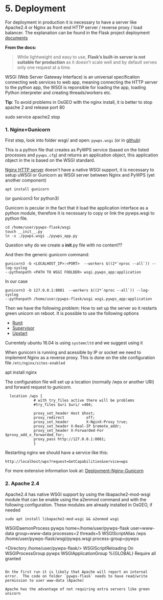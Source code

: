 # 5. Deployment

For deployment in production it is necessary to have a server like Apache2.4 or Nginx as front end HTTP
server / reverse proxy / load balancer. The explanation can be found in the Flask project deployment [documents](http://flask.pocoo.org/docs/0.12/deploying/)

**From the docs:**
> While lightweight and easy to use, **Flask’s built-in server is not suitable
> for production** as it doesn't scale well and by default serves only one
> request at a time.

WSGI (Web Server Gateway Interface) is an universal specification connecting web
services to web app, meaning connecting the HTTP server to the python app, the
WSGI is reponsible for loading the app, loading Python interpreter and creating
threads/workers etc.

**Tip**: To avoid problems in OsGEO with the nginx install, it is better to stop apache 2 and release port 80


sudo service apache2 stop 

### 1. Nginx+Gunicorn

First step, look into folder wsgi/ and  open: `pywps.wsgi` (or in [github](https://github.com/geopython/pywps-flask/blob/master/wsgi/)) 

This is a python file that creates as PyWPS service (based on the listed processes and `pywps.cfg`) and returns an application
object, this application object in the is based on the WSGI standard.

[Nginx HTTP server](https://www.nginx.com/resources/wiki/) doesn't have a native WSGI support, it is necessary to setup uWSGI or
Gunicorn as WSGI server between Nginx and PyWPS (yet another component)

```
apt install gunicorn
```

(or gunicorn3 for python3)


Gunicorn is pecular in the fact that it load the application interface as a
python module, therefore it is necessary to copy or link the pywps.wsgi to
python file.
 
``` 
cd /home/user/pywps-flask/wsgi 
touch __init__.py
ln -s ./pywps.wsgi ./pywps_app.py 
``` 

Question why do we create a __init__.py file with no content??


And then the generic gunicorn command:

```
gunicorn3 -b <LOCALHOST_IP>:<PORT>  --workers $((2*`nproc --all`)) --log-syslog
--pythonpath <PATH TO WSGI FOOLDER> wsgi.pywps_app:application
```

In our case

```
gunicorn3 -b 127.0.0.1:8081  --workers $((2*`nproc --all`)) --log-syslog
--pythonpath /home/user/pywps-flask/wsgi wsgi.pywps_app:application
```


Then we have the following problem: How to set up the server so it restarts
green unicorn on reboot. It is possible to use the following options

- [Runit](http://docs.gunicorn.org/en/stable/deploy.html#runit)
- [Supervisor](http://docs.gunicorn.org/en/stable/deploy.html#supervisor)
- [Upstart](http://docs.gunicorn.org/en/stable/deploy.html#upstart) 

Currentely ubuntu 16.04 is using `systemcltd` and we suggest using it

When gunicorn is running and acessible by IP or socket we need to implement
Nginx as a reverse proxy.  This is done on the site configuration file
`/etc/nginx/sites-enabled` 


apt install nginx

The configuration file will set up a location (normally /wps or another URI) and forward request to gunicorn. 

 
```
  location /wps {
             # with try_files active there will be problems
             #try_files $uri $uri/ =404;

             proxy_set_header Host $host;
             proxy_redirect          off;
             proxy_set_header        X-NginX-Proxy true;
             proxy_set_header X-Real-IP $remote_addr;
             proxy_set_header X-Forwarded-For $proxy_add_x_forwarded_for;
             proxy_pass http://127.0.0.1:8081;
             }

```

Restarting nginx we should have a service like this:

```
http://localhost/wps?request=GetCapabilities&service=wps
```

For more extensive information look at: [Deployment-Nginx-Gunicorn](http://pywps.readthedocs.io/en/latest/deployment.html#deployment-on-nginx-gunicorn) 

### 2. Apache 2.4

Apache2.4 has native WSGI support by using the libapache2-mod-wsgi module that
can be enable using the a2enmod command and with the following configuration. These modules are already installed in OsGEO, if needed

```
sudo apt install libapache2-mod-wsgi && a2enmod wsgi

```
WSGIDaemonProcess pywps home=/home/user/pywps-flask user=www-data group=www-data processes=2 threads=5
WSGIScriptAlias /wps /home/user/pywps-flask/wsgi/pywps.wsgi process-group=pywps

<Directory /home/user/pywps-flask/>
    WSGIScriptReloading On
    WSGIProcessGroup pywps
    WSGIApplicationGroup %{GLOBAL}
    Require all granted
</Directory>
```

On the first run it is likely that Apache will report an internal error.  The code on folder `pywps-flask` needs to have read/write permission to user www-data (Apache)

Apache has the advantage of not requiring extra servers like green unicorn
